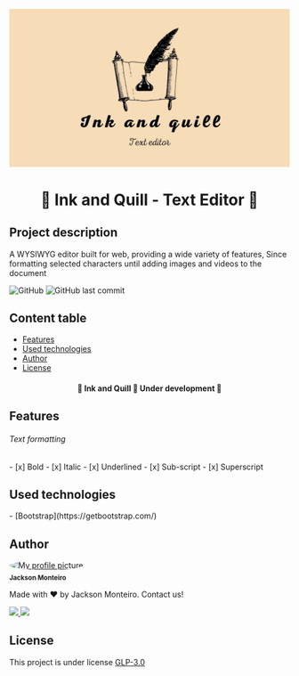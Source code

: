 <p align="center">
	<img src="./assets/ink_and_quill_banner.jpg" alt="Ink and quill banner">
</p>

<h1 align="center">📜 Ink and Quill - Text Editor 📜</h1>

## Project description
<p>
  A WYSIWYG editor built for web, providing a wide variety of features, Since formatting selected characters until adding images and videos to the document
</p>

![GitHub](https://img.shields.io/github/license/jacksonmonteiro/ink-and-quill-text-editor?style=flat-square) ![GitHub last commit](https://img.shields.io/github/last-commit/jacksonmonteiro/ink-and-quill-text-editor?style=flat-square)

## Content table
	
- [Features](#features)
- [Used technologies](#tech)
- [Author](#author)
- [License](#license)


<h4 align="center" >
	🚧 Ink and Quill 📜 Under development 🚧
</h4>

<h2 id="features">Features</h2>

<h6>Text formatting</h6>
- [x] Bold
- [x] Italic
- [x] Underlined
- [x] Sub-script
- [x] Superscript

<h2 id="tech">Used technologies</h2>
- [Bootstrap](https://getbootstrap.com/)

<h2 id="author">Author</h2>

<a href="#">
	<img style="border-radius: 50%;" src="https://avatars1.githubusercontent.com/u/54756984?s=60&v=4" alt="My profile picture"/>
 	<br/>
	<sub><b>Jackson Monteiro</b></sub></a> 
 </a>

Made with ❤️ by Jackson Monteiro. Contact us!

<a href="https://www.linkedin.com/in/jackson-monteiro-716353199/" target="_blank">
	<img src="https://img.shields.io/badge/-Jackson-blue?style=flat-square&logo=Linkedin&logoColor=white">
</a>
<a href="mailto:infor.jackson324@gmail.com">
	<img src="https://img.shields.io/badge/-infor.jackson324@gmail.com-c14438?style=flat-square&logo=Gmail&logoColor=white">
</a>

<h2 id="license">License</h2>

This project is under license [GLP-3.0](https://github.com/JacksonMonteiro/ink-and-quill-text-editor/blob/main/LICENSE)